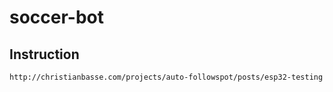 # soccer-bot
## Instruction
```
http://christianbasse.com/projects/auto-followspot/posts/esp32-testing
```
